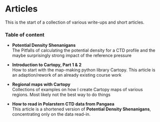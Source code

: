 # Articles

This is the start of a collection of various write-ups and short articles. 

### Table of content
* **Potential Density Shenanigans**  
The Pitfalls of calculating the potential density for a CTD profile and the maybe surprisingly strong impact of the reference pressure

* **Introduction to Cartopy, Part 1 & 2**  
How to start with the map-making python library Cartopy. This article is an adaption/rework of an already existing course work

* **Regional maps with Cartopy**  
Collections of examples on how I create Cartopy maps of various regions. Most likely not the best way to do things

* **How to read in Polarstern CTD data from Pangaea**  
This article is a shortened version of **Potential Density Shenanigans**, concentrating only on the data read-in.
